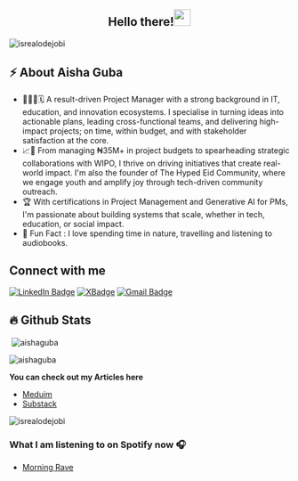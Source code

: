 <h2 align="center">Hello there!<img src = "https://raw.githubusercontent.com/MartinHeinz/MartinHeinz/master/wave.gif" width = 30px></h2>


<!-- Profile Views -->

<p align="left">
  <img src="https://komarev.com/ghpvc/?username=aishaguba&label=Profile%20views&color=0e75b6&style=flat" alt="isrealodejobi" />
</p>

<!-- Profile Views: END -->

<!-- About me section -->

<h2>⚡️ About Aisha Guba</h2>

<ul>
  
  <li>👩🏽‍💻🗓 A result-driven Project Manager with a strong background in IT, education, and innovation ecosystems. I specialise in turning ideas into actionable plans, leading cross-functional teams, and delivering high-impact projects; on time, within budget, and with stakeholder satisfaction at the core.</li>
  
  <li>📈🚀 From managing ₦35M+ in project budgets to spearheading strategic collaborations with WIPO, I thrive on driving initiatives that create real-world impact. I'm also the founder of The Hyped Eid Community, where we engage youth and amplify joy through tech-driven community outreach.</a>
  
  <li>🏆 With certifications in Project Management and Generative AI for PMs, I'm passionate about building systems that scale, whether in tech, education, or social impact.</li>
  
  <li>🎉 Fun Fact : I love spending time in nature, travelling and listening to audiobooks.
</ul>

<!-- About me section: END -->

<!-- Conecct section -->

<h2>Connect with me</h3>
    <p>
        <a href="www.linkedin.com/in/aishaguba/"><img src="https://img.shields.io/badge/-Aisha%20Guba%20-blue?style=plastic&amp;labelColor=blue&amp;logo=LinkedIn&amp;link=www.linkedin.com/in/aishaguba" alt="LinkedIn Badge"></a> 
       <a href="https://twitter.com/muslimah_a"><img src="https://img.shields.io/badge/-Aisha Guba-informational?style=plastic&amp;labelColor=informational&amp;logo=X&amp;link=https://twitter.com/Dev_180Memes" alt="XBadge"></a>
        <a href="mailto:aishalwn59@gmail.com"><img src="https://img.shields.io/badge/-Aisha%20Guba-fff?style=plastic&amp;labelColor=fff&amp;logo=Gmail&amp;link=mailto:aishalwn59@gmail.com" alt="Gmail Badge"></a>
   </p>
   
 <!-- Conecct section: END -->

## :fire: Github Stats

<p>&nbsp;<img align="center" src="https://github-readme-stats.vercel.app/api?username=aishaguba&show_icons=true&locale=en&theme=tokyonight" alt="aishaguba" /></p>

<p><img align="center" src="https://github-readme-streak-stats.herokuapp.com/?user=aishaguba&&theme=tokyonight" alt="aishaguba" /></p>

**You can check out my Articles here**
- [Meduim](https://harmonyelendu.medium.com/)
- [Substack](https://substack.com/@harmonyelendu)

<p align="left">
  <img src="https://komarev.com/ghpvc/?username=aishaguba&label=Profile%20views&color=0e75b6&style=flat" alt="isrealodejobi" />
</p>

### What I am listening to on Spotify now 🎧

- [Morning Rave](https://open.spotify.com/playlist/5sMyzZSVJat6bZDd2HSlBa?si=Asab4MXNQ1qoJVNMYXMqUQ)

